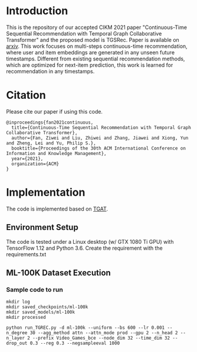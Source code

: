 # Introduction 
This is the repository of our accepted CIKM 2021 paper "Continuous-Time Sequential Recommendation with Temporal Graph Collaborative Transformer" and the proposed model is TGSRec. Paper is available on [arxiv](https://arxiv.org/abs/2108.06625). This work focuses on multi-steps continuous-time recommendation, where user and item embeddings are generated in any unseen future timestamps. Different from existing sequential recommendation methods, which are optimized for next-item prediction, this work is learned for recommendation in any timestamps.

# Citation
Please cite our paper if using this code. 
```
@inproceedings{fan2021continuous,
  title={Continuous-Time Sequential Recommendation with Temporal Graph Collaborative Transformer},
  author={Fan, Ziwei and Liu, Zhiwei and Zhang, Jiawei and Xiong, Yun and Zheng, Lei and Yu, Philip S.},
  booktitle={Proceedings of the 30th ACM International Conference on Information and Knowledge Management},
  year={2021},
  organization={ACM}
}
```

# Implementation

The code is implemented based on [TGAT](https://github.com/StatsDLMathsRecomSys/Inductive-representation-learning-on-temporal-graphs).

## Environment Setup
The code is tested under a Linux desktop (w/ GTX 1080 Ti GPU) with TensorFlow 1.12 and Python 3.6.
Create the requirement with the requirements.txt

## ML-100K Dataset Execution
### Sample code to run
```
mkdir log
mkdir saved_checkpoints/ml-100k
mkdir saved_models/ml-100k
mkdir processed

python run_TGREC.py -d ml-100k --uniform --bs 600 --lr 0.001 --n_degree 30 --agg_method attn --attn_mode prod --gpu 2 --n_head 2 --n_layer 2 --prefix Video_Games_bce --node_dim 32 --time_dim 32 --drop_out 0.3 --reg 0.3 --negsampleeval 1000
```
